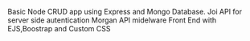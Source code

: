 Basic Node CRUD app using Express and Mongo Database.
Joi API for server side autentication 
Morgan API midelware 
Front End with EJS,Boostrap and Custom CSS

